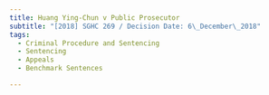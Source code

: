 ```yaml
---
title: Huang Ying-Chun v Public Prosecutor
subtitle: "[2018] SGHC 269 / Decision Date: 6\_December\_2018"
tags:
  - Criminal Procedure and Sentencing
  - Sentencing
  - Appeals
  - Benchmark Sentences

---
```

